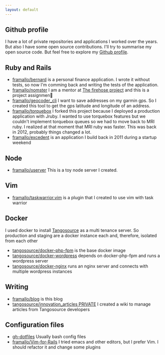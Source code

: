 ```yaml
---
layout: default
---
```


## Github profile

I have a lot of private repositories and applications I worked over the years. But also I have some open source contributions. I'll try to summarise my open source code. But feel free to explore my [Github profile](https://github.com/framallo).

## Ruby and Rails

* [framallo/bernard](https://github.com/framallo/bernard) is a personal finance application. I wrote it without tests, so now I'm comming back and writing the tests of the application. 
* [framallo/nomster](https://github.com/framallo/nomster) I am a mentor at [The firehose project](http://www.thefirehoseproject.com/) and this is a project assignmen
* [framallo/geocoder_cli](https://github.com/framallo/geocoder_cli) I want to save addresses on my garmin gps. So I created this tool to get the gps latitude and longitude of an address.
* [framallo/torquebox](https://github.com/framallo/torquebox) I forked this project because I deployed a production application with Jruby. I wanted to use torquebox features but we couldn't implement torquebox queues so we had to move back to MRI ruby. I realized at that moment that MRI ruby was faster. This was back in 2012, probably things changed a lot.
* [framallo/excedent](https://github.com/framallo/excedent) is an application I build back in 2011 during a startup weekend

## Node

* [framallo/userver](https://github.com/framallo/userver) This is a toy node server I created.


## Vim

* [framallo/taskwarrior.vim](https://github.com/framallo/taskwarrior.vim) is a plugin that I created to use vim with task warrior

## Docker

I used docker to install [Tangosource](http://tangosource.com) as a multi tenance server. So production and staging are a docker instance each and, therefore, isolated from each other

* [tangosource/docker-php-fpm](https://github.com/tangosource/docker-php-fpm) is the base docker image
* [tangosource/docker-wordpress](https://github.com/tangosource/docker-wordpress) depends on docker-php-fpm and runs a wordpress server
* [tangosource/docker-nginx](https://github.com/tangosource/docker-nginx) runs an nginx server and connects with multiple wordpress instances


## Writing

* [framallo/blog](https://github.com/framallo/blog) is this blog
* [tangosource/innovation_articles PRIVATE](#) I created a wiki to manage articles from Tangosource developers

## Configuration files

* [gh-dotfiles](https://github.com/framallo/gh-dotfiles) Usually bash config files
* [framallo/Vim-for-Rails](https://github.com/framallo/Vim-for-Rails) I tried emacs and other editors, but I prefer Vim. I should refactor it and change some plugins


